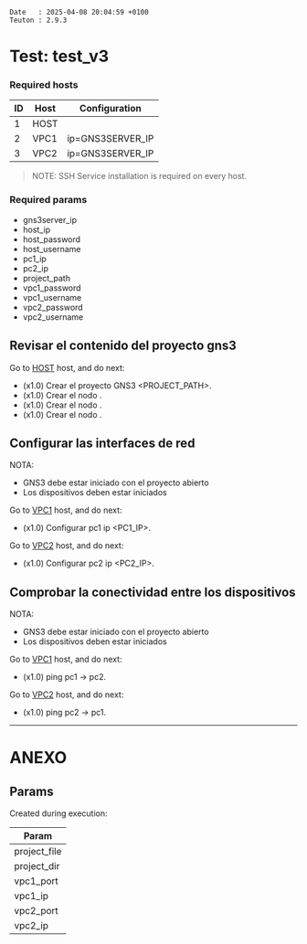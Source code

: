 ```
Date   : 2025-04-08 20:04:59 +0100
Teuton : 2.9.3
```

# Test: test_v3

### Required hosts

| ID  | Host | Configuration |
| --- | ---- | ------------- |
| 1 | HOST |  |
| 2 | VPC1 | ip=GNS3SERVER_IP |
| 3 | VPC2 | ip=GNS3SERVER_IP |

> NOTE: SSH Service installation is required on every host.

### Required params
* gns3server_ip
* host_ip
* host_password
* host_username
* pc1_ip
* pc2_ip
* project_path
* vpc1_password
* vpc1_username
* vpc2_password
* vpc2_username

## Revisar el contenido del proyecto gns3

Go to [HOST](#required-hosts) host, and do next:
* (x1.0) Crear el proyecto GNS3 <PROJECT_PATH>.
* (x1.0) Crear el nodo <PC1>.
* (x1.0) Crear el nodo <PC2>.
* (x1.0) Crear el nodo <Switch1>.

## Configurar las interfaces de red
NOTA:
- GNS3 debe estar iniciado con el proyecto abierto
- Los dispositivos deben estar iniciados

Go to [VPC1](#required-hosts) host, and do next:
* (x1.0) Configurar pc1 ip <PC1_IP>.

Go to [VPC2](#required-hosts) host, and do next:
* (x1.0) Configurar pc2 ip <PC2_IP>.

## Comprobar la conectividad entre los dispositivos
NOTA:
- GNS3 debe estar iniciado con el proyecto abierto
- Los dispositivos deben estar iniciados

Go to [VPC1](#required-hosts) host, and do next:
* (x1.0) ping pc1 -> pc2.

Go to [VPC2](#required-hosts) host, and do next:
* (x1.0) ping pc2 -> pc1.

---
# ANEXO

## Params

Created during execution:

| Param |
| ----- |
|project_file|
|project_dir|
|vpc1_port|
|vpc1_ip|
|vpc2_port|
|vpc2_ip|
